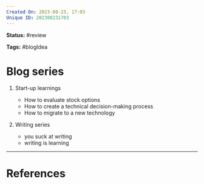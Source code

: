```yaml
---
Created On: 2023-08-23, 17:03
Unique ID: 202308231703
---
```

**Status:** #review 

**Tags:** #blogIdea 

# Blog series

1. Start-up learnings 
    - How to evaluate stock options 
    - How to create a technical decision-making process 
    - How to migrate to a new technology 

2. Writing series 
    - you suck at writing 
    - writing is learning 



---
# References
